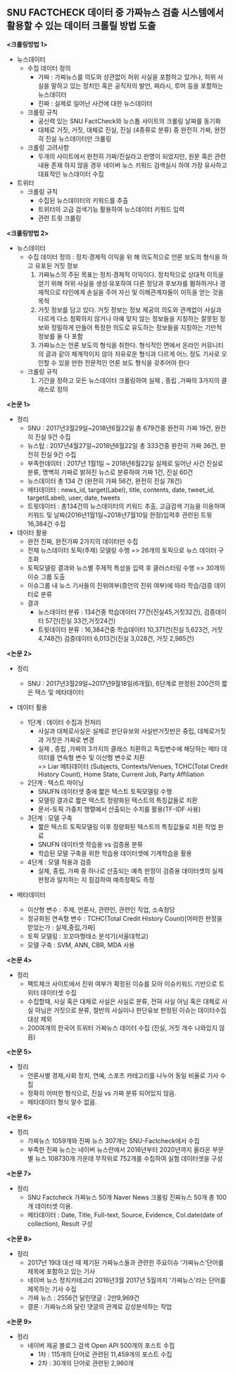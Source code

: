## SNU FACTCHECK 데이터 중 가짜뉴스 검출 시스템에서 활용할 수 있는 데이터 크롤릴 방법 도출

**<크롤링방법 1>**
 * 뉴스데이터
   * 수집 데이터 정의   
     - 가짜 : 가짜뉴스를 의도와 상관없이 허위 사실을 포함하고 있거나, 허위 사실을 말하고 있는 정치인 혹은 공직자의 발언, 찌라시, 루머 등을 포함하는 뉴스데이터   
     - 진짜 : 실제로 일어난 사건에 대한 뉴스데이터
   * 크롤링 규칙   
     - 공신력 있는 SNU FactCheck와 뉴스톱 사이트의 크롤링 날짜를 동기화   
     - 대체로 거짓, 거짓, 대체로 진실, 진실 (4종류로 분류) 중 완전히 가짜, 완전히 진실 뉴스데이터만 크롤링
   * 크롤링 고려사항    
     - 두개의 사이트에서 완전히 가짜/진실라고 판명이 되었지만, 원문 혹은 관련내용 존재 하지 않을 경우 네이버 뉴스 키워드 검색실시 하여 가장 유사하고 대표적인 뉴스데이터 수집
 * 트위터
   * 크롤링 규칙   
     - 수집된 뉴스데이터의 키워드를 추출   
     - 트위터의 고급 검색기능 활용하여 뉴스데이터 키워드 입력   
     - 관련 트윗 크롤링

**<크롤링방법 2>**
 * 뉴스데이터
   * 수집 데이터 정의 : 정치·경제적 이익을 위 해 의도적으로 언론 보도의 형식을 하고 유포된 거짓 정보
      1. 가짜뉴스의 주된 목표는 정치·경제적 이익이다. 정치적으로 상대적 이득을 얻기 위해 허위 사실을 생성·유포하여 다른 정당과 후보자를 폄하하거나 경제적으로 타인에게 손실을 주어 자신 및 이해관계자들이 이득을 얻는 것을 목적   
      2. 거짓 정보를 담고 있다. 거짓 정보는 정보 제공의 의도와 관계없이 사실과 다르게 다소 정확하지 않거나 아예 맞지 않는 정보들을 지칭하는 잘못된 정보와 정밀하게 만들어 특정한 의도로 유도하는 정보들을 지칭하는 기만적 정보를 둘 다 포함   
      3. 가짜뉴스는 언론 보도의 형식을 취한다. 형식적인 면에서 온라인 커뮤니티의 글과 같이 체계적이지 않아 자유로운 형식과 다르게 어느 정도 기사로 오인할 수 있을 만한 전문적인 언론 보도 형식을 갖추어야 한다
   * 크롤링 규칙
      1. 기간을 정하고 모든 뉴스데이터 크롤링하여 실제 , 중립 ,가짜의 3가지의 클래스로 정의
      
**<논문 1>**
 * 정리
   - SNU    : 2017년3월29일~2018년6월22일 총 679건중 완전히 가짜 19건, 완전히 진실 9건 수집
   - 뉴스탑 : 2017년4월27일~2018년6월22일 총 333건중 완전히 가짜 36건, 완전히 진실 9건 수집
   - 부족한데이터 : 2017년 1월1일 ~ 2018년6월22일 실제로 일어난 사건 진실로 분류, 명백히 가짜로 밝혀진 뉴스로 분류하여 가짜 1건, 진실 60건
   - 뉴스데이터 총 134 건 (완전히 가짜 56건, 완전히 진실 78건)
   - 메타데이터 : news_id, target(Label), title, contents, date, tweet_id, target(Label), user, date, tweets
   - 트윗데이터 : 총134건의 뉴스데이터의 키워드 추출, 고급검색 기능을 이용하여 키워드 및 날짜(2016년1월1일~2018년7월10일 한정)입력후 관련된 트윗 16,384건 수집
* 데이터 활용
  - 완전 진짜, 완전가짜 2가지의 데이터만 수집
  - 전체 뉴스데이터 토픽(주제) 모델링 수행 => 26개의 토픽으로 뉴스 데이터 구조화
  - 토픽모델링 결과와 뉴스별 주제적 특성을 입력 후 클러스터링 수행 => 30개의 이슈 그룹 도출
  - 이슈그룹 내 뉴스 기사들의 진위여부(증언의 진위 여부)에 따라 학습/검증 데이터로 분류
   - 결과 
     - 뉴스데이터 분류 : 134건중 학습데이터 77건(진실45,거짓32건), 검증데이터 57건(진실 33건,거짓24건)
     - 트윗데이터 분류 : 16,384건중 학습데이터 10,371건(진실 5,623건, 거짓4,748건) 검증데이터 6,013건(진실 3,028건, 거짓 2,985건)

**<논문 2>** 

  * 정리   
    - SNU : 2017년3월29일~2017년9월18일(6개월), 6단계로 판정된 200건의 짧은 텍스 및 메타데이터
   * 데이터 활용   
     - 1단계 : 데이터 수집과 전처리 
       - 사실과 대체로사실은 실제로 판단유보와 사실반거짓반은 중립, 대체로거짓과 거짓은 가짜로 변경   
       - 실제 , 중립 ,가짜의 3가지의 클래스 치환하고 독립변수에 해당하는 메타 데이터를 연속형 변수 및 이산형 변수로 치환   
     => Liar 메타데이터 (Subjects, Contexts/Venues, TCHC(Total Credit History Count), Home State, Current Job, Party Affiliation   
     - 2단계 : 텍스트 마이닝   
       - SNUFN 데이터셋 중에 짧은 텍스트 토픽모델링 수행 
       - 모델링 결과로 짧은 텍스트 정량화된 텍스트의 특징값들로 치환
       - 문서-토픽 가중치 행렬에서 산출되는 수치를 활용(TF-IDF 사용)   
     - 3단계 : 모델 구축
       - 짧은 텍스트 토픽모델링 이후 정량화된 텍스트의 특징값들로 치환 작업 완료   
       - SNUFN 데이터셋 학습용 vs 검증용 분류   
       - 학습된 모델 구축을 위한 학습용 데이터셋에 기계학습을 활용   
     - 4단계 : 모델 적용과 검증   
       - 실제, 중립, 가짜 중 하나로 산출되는 예측 판정이 검증용 데이터셋의 실제 판정과 일치하는 지 점검하여 예측정확도 측정   
     
* 메타데이터
  - 이산형 변수 : 주제, 언론사, 관련인, 관련인 직업, 소속정당
  - 정규화된 연속형 변수 : TCHC(Total Credit History Count)[어떠한 판정을 받았는가 : 실제,중립,가짜]
  - 토픽 모델링 : 꼬꼬마형태소 분석기(서울대학교)
  - 모델 구축 : SVM, ANN, CBR, MDA 사용

**<논문 4>** 

  * 정리   
    - 팩트체크 사이트에서 진위 여부가 확정된 이슈를 모아 이슈키워드 기반으로 트위터 데이터셋 수집
    - 수집할때, 사실 혹은 대체로 사실은 사실로 분류, 전혀 사실 아님 혹은 대체로 사실 아님은 거짓으로 분류, 절반의 사실이나 판단유보 판정된 이슈는 데이터수집대상 제외
    - 200여개의 한국어 트위터 가짜뉴스 데이터 수집 (진실, 거짓 개수 나와있지 않음)
    
**<논문 5>** 

  * 정리   
    - 언론사별 경제,사회 정치, 연예, 스포츠 카테고리를 나누어 동일 비율로 기사 수집
    - 정확히 어떠한 형식으로, 진실 vs 가짜 분류 되어있지 않음.
    - 메타데이터 형식 알수 없음.
    
**<논문 6>** 

  * 정리   
    - 가짜뉴스 1059개와 진짜 뉴스 307개는 SNU-Factcheck에서 수집
    - 부족한 진짜 뉴스는 네이버 뉴스란에서 2016년부터 2020년까지 올라온 부문별 뉴스 108730개 가운데 무작위로 752개를 수집하여 실험 데이터셋을 구성

**<논문 7>** 

  * 정리   
    - SNU Factcheck 가짜뉴스 50개 Naver News 크롤링 진짜뉴스 50개 총 100개 데이터셋 이용.
    - 메타데이터 : Date, Title, Full-text, Source, Evidence, Col.date(date of collection), Result 구성

**<논문 8>** 

  * 정리   
    - 2017년 19대 대선 때 제기된 가짜뉴스들과 관련한 주요이슈 '가짜뉴스'단어를 제목에 포함하고 있는 기사
    - 네이버 뉴스 정치카테고리 2016년3월 2017년 5월까지 '가짜뉴스'라는 단어를 제목하는 기사 수집
    - 가짜 뉴스 : 2556건 달린댓글 : 2만9,969건
    - 결론 : 가짜뉴스와 달린 댓글의 관계로 감성분석하는 작업
    
**<논문 9>** 

  * 정리   
    - 네이버 제공 블로그 검색 Open API 500개의 포스트 수집
      - 1차 : 115개의 단어로 관련된 11,459개의 포스트 수집
      - 2차 : 30개의 단어로 관련된 2,960개    
